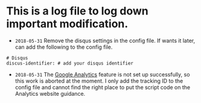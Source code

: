# This is a log file to log down important modification.

* `2018-05-31` Remove the disqus settings in the config file. If wants it later, can add the following to the config file.
```
# Disqus
discus-identifier: # add your disqus identifier
```
* `2018-05-31` The [Google Analytics](https://analytics.google.com/analytics/web/?authuser=0#/a120124186w177650580p176300406/admin/tracking/tracking-code/_r.ghFlowId=6324039) feature is not set up successfully, so this work is aborted at the moment. I only add the tracking ID to the config file and cannot find the right place to put the script code on the Analytics website guidance.

